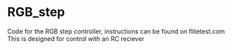 # RGB_step
Code for the RGB step controller, instructions can be found on flitetest.com
This is designed for control with an RC reciever
